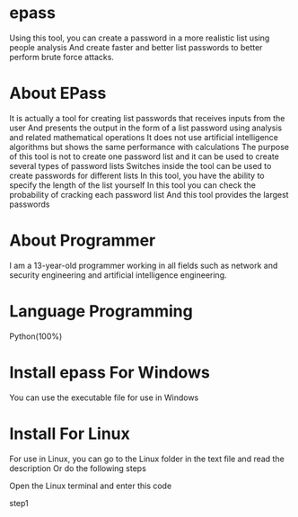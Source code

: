 # epass
Using this tool, you can create a password in a more realistic list using people analysis
And create faster and better list passwords to better perform brute force attacks.
# About EPass
It is actually a tool for creating list passwords that receives inputs from the user
And presents the output in the form of a list password using analysis and related mathematical operations
It does not use artificial intelligence algorithms but shows the same performance with calculations
The purpose of this tool is not to create one password list and it can be used to create several types of password lists
Switches inside the tool can be used to create passwords for different lists
In this tool, you have the ability to specify the length of the list yourself
In this tool you can check the probability of cracking each password list
And this tool provides the largest passwords
# About Programmer
I am a 13-year-old programmer working in all fields such as network and security engineering and artificial intelligence engineering.
# Language Programming
Python(100%)
# Install epass For Windows
You can use the executable file for use in Windows
# Install For Linux
For use in Linux, you can go to the Linux folder in the text file and read the description
Or do the following steps

Open the Linux terminal and enter this code
 
 step1
